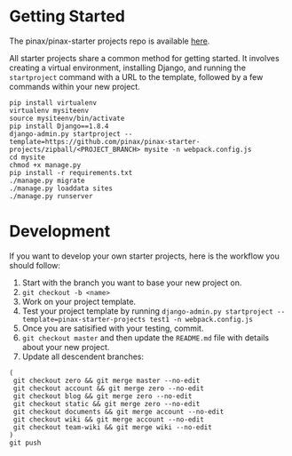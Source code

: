 # Getting Started

The pinax/pinax-starter projects repo is available [here](https://github.com/pinax/pinax-starter-projects/blob/master/README.md).

All starter projects share a common method for getting started. It involves creating a virtual environment, installing Django, and running the `startproject` command with a URL to the template, followed by a few commands within your new project.

```
pip install virtualenv
virtualenv mysiteenv
source mysiteenv/bin/activate
pip install Django==1.8.4
django-admin.py startproject --template=https://github.com/pinax/pinax-starter-projects/zipball/<PROJECT_BRANCH> mysite -n webpack.config.js
cd mysite
chmod +x manage.py
pip install -r requirements.txt
./manage.py migrate
./manage.py loaddata sites
./manage.py runserver
```

# Development

If you want to develop your own starter projects, here is the workflow you should follow:

1. Start with the branch you want to base your new project on.
2. `git checkout -b <name>`
3. Work on your project template.
4. Test your project template by running `django-admin.py startproject --template=pinax-starter-projects test1 -n webpack.config.js`
5. Once you are satisified with your testing, commit.
6. `git checkout master` and then update the `README.md` file with details about your new project.
7. Update all descendent branches:

```
(
 git checkout zero && git merge master --no-edit
 git checkout account && git merge zero --no-edit
 git checkout blog && git merge zero --no-edit
 git checkout static && git merge zero --no-edit
 git checkout documents && git merge account --no-edit
 git checkout wiki && git merge account --no-edit
 git checkout team-wiki && git merge wiki --no-edit
)
git push
```

